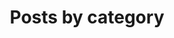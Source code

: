 ---
title:  Posts by category
permalink: /blog/categories
layout: categories
author_profile: true
sidebar:
  nav: "blog"
---